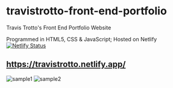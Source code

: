 # travistrotto-front-end-portfolio
Travis Trotto's Front End Portfolio Website

Programmed in HTML5, CSS & JavaScript; Hosted on Netlify
[![Netlify Status](https://api.netlify.com/api/v1/badges/92baa975-03a2-4a61-8cb7-15bb2f3d6989/deploy-status)](https://app.netlify.com/sites/travistrotto/deploys)
## https://travistrotto.netlify.app/

![sample1](https://user-images.githubusercontent.com/54992930/116954998-5867cb80-ac5f-11eb-9db3-b78ee2ade310.png)
![sample2](https://user-images.githubusercontent.com/54992930/116954997-5867cb80-ac5f-11eb-9c26-5833904f67ed.png)

